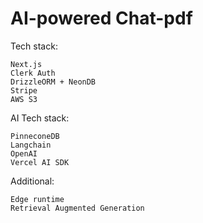 # AI-powered Chat-pdf

Tech stack:
```
Next.js 
Clerk Auth 
DrizzleORM + NeonDB 
Stripe 
AWS S3
```

AI Tech stack:
```
PinneconeDB 
Langchain 
OpenAI
Vercel AI SDK 
```

Additional: 
```
Edge runtime 
Retrieval Augmented Generation 
```